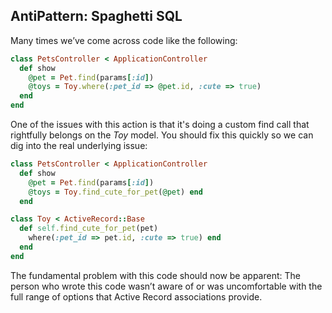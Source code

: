 ## AntiPattern: Spaghetti SQL

Many times we’ve come across code like the following:

```ruby
class PetsController < ApplicationController
  def show
    @pet = Pet.find(params[:id])
    @toys = Toy.where(:pet_id => @pet.id, :cute => true)
  end
end
```

One of the issues with this action is that it's doing a custom find call that rightfully belongs on the _Toy_ model.
You should fix this quickly so we can dig into the real underlying issue:

```ruby
class PetsController < ApplicationController
  def show
    @pet = Pet.find(params[:id])
    @toys = Toy.find_cute_for_pet(@pet) end
  end

class Toy < ActiveRecord::Base 
  def self.find_cute_for_pet(pet)
    where(:pet_id => pet.id, :cute => true) end
  end
end
```

The fundamental problem with this code should now be apparent:
The person who wrote this code wasn’t aware of or was uncomfortable with the full range of options 
that Active Record associations provide.
